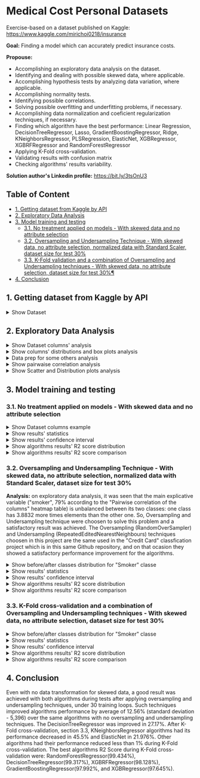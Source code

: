 # Medical Cost Personal Datasets

Exercise-based on a dataset published on Kaggle: https://www.kaggle.com/mirichoi0218/insurance

**Goal:** Finding a model which can accurately predict insurance costs.

**Propouse:**

- Accomplishing an exploratory data analysis on the dataset.
- Identifying and dealing with possible skewed data, where applicable.
- Accomplishing hypothesis tests by analyzing data variation, where applicable.
- Accomplishing normality tests.
- Identifying possible correlations.
- Solving possible overfitting and underfitting problems, if necessary.
- Accomplishing data normalization and coeficient regularization techniques, if necessary.
- Finding which algorithm have the best performance: Linear Regression, DecisionTreeRegressor, Lasso, GradientBoostingRegressor, Ridge, KNeighborsRegressor, PLSRegression, ElasticNet, XGBRegressor, XGBRFRegressor and RandomForestRegressor
- Applying K-Fold cross-validation.
- Validating results with confusion matrix
- Checking algorithms' results variability.

**Solution author's Linkedin profile:** https://bit.ly/3tsOnU3

## Table of Content
- [1. Getting dataset from Kaggle by API](https://github.com/TheVini/DataScience/blob/master/regression/insurance_forecast/README.md#1-getting-dataset-from-kaggle-by-api)
- [2. Exploratory Data Analysis](https://github.com/TheVini/DataScience/blob/master/regression/insurance_forecast/README.md#2-exploratory-data-analysis)
- [3. Model training and testing](https://github.com/TheVini/DataScience/blob/master/regression/insurance_forecast/README.md#3-model-training-and-testing)
  * [3.1. No treatment applied on models - With skewed data and no attribute selection](https://github.com/TheVini/DataScience/blob/master/regression/insurance_forecast/README.md#31-no-treatment-applied-on-models---with-skewed-data-and-no-attribute-selection)
  * [3.2. Oversampling and Undersampling Technique - With skewed data, no attribute selection, normalized data with Standard Scaler, dataset size for test 30%](https://github.com/TheVini/DataScience/blob/master/regression/insurance_forecast/README.md#32-oversampling-and-undersampling-technique---with-skewed-data-no-attribute-selection-normalized-data-with-standard-scaler-dataset-size-for-test-30)
  * [3.3. K-Fold validation and a combination of Oversampling and Undersampling techniques - With skewed data, no attribute selection, dataset size for test 30%¶](https://github.com/TheVini/DataScience/blob/master/regression/insurance_forecast/README.md#33-k-fold-cross-validation-and-a-combination-of-oversampling-and-undersampling-techniques---with-skewed-data-no-attribute-selection-dataset-size-for-test-30)
- [4. Conclusion](https://github.com/TheVini/DataScience/blob/master/regression/insurance_forecast/README.md#4-conclusion)

## 1. Getting dataset from Kaggle by API

<details><summary>Show Dataset</summary>
<p align="center">
  <img src="https://github.com/TheVini/DataScience/blob/master/regression/insurance_forecast/src/Image_001.png" width="350">
</p>
 <p align="center">
  <img src="https://github.com/TheVini/DataScience/blob/master/regression/insurance_forecast/src/Image_002.png" width="100">
</p>
</details>

## 2. Exploratory Data Analysis

<details><summary>Show Dataset columns' analysis</summary>
<ul>
<li> By getting "non-null" results below, it proves that there is no null data, so there is no need to delete elements/columns or to add data by interpolation.
<li> Between explicative variables, there are some qualitative variables ("object" type), quantiative ones - discrete (most of them of "int64" type) and continuous (most of them of "float64").
<li> Afterwards, it was noticed it is necessary to apply data normalization technique to some columns.
</ul>
<p align="center">
  <img src="https://github.com/TheVini/DataScience/blob/master/regression/insurance_forecast/src/Image_003.png" height="200">
  <img src="https://github.com/TheVini/DataScience/blob/master/regression/insurance_forecast/src/Image_004.png" height="200">
</p>
</details>

<details><summary>Show columns' distributions and box plots analysis</summary>
 <ul>
<li> There are skewed data in some columns and it can be seen on quantitative explicative variables' histograms and on their boxplots. 
</ul>
<p align="center">
  <img src="https://github.com/TheVini/DataScience/blob/master/regression/insurance_forecast/src/Image_006.png" width="950">
  <img src="https://github.com/TheVini/DataScience/blob/master/regression/insurance_forecast/src/Image_007.png" width="950">
  <img src="https://github.com/TheVini/DataScience/blob/master/regression/insurance_forecast/src/Image_008.png" width="950">
  <img src="https://github.com/TheVini/DataScience/blob/master/regression/insurance_forecast/src/Image_009.png" width="450">
</p>
</details>

<details><summary>Data prep for some others analysis</summary>
<ul>
<li> Encoded data
</ul>
<p align="center">
  <img src="https://github.com/TheVini/DataScience/blob/master/regression/insurance_forecast/src/Image_010.png" width="350">
</p>
</details>

<details><summary>Show pairwaise correlation analysis</summary>
 <ul>
<li> The heatmap for Pearson correlation table below proves just pnde explicative variable is has a strong correlation level to the explicative variable, according to Evans classification, Evans (1996, also http://leg.ufpr.br/~silvia/CE003/node74.html, on Brazilian portuguese)
</ul>
<p align="center">
  <img src="https://github.com/TheVini/DataScience/blob/master/regression/insurance_forecast/src/Image_011.png" width="850">
</p>
</details>

<details><summary>Show Scatter and Distribution plots analysis</summary>
<ul>
<li> The first scatter plots (using Charges as hue) below show some trend for Smoker class.
</ul>
<ul>
<li> The second scatter plots (using Smoker as hue) below states what was seen on the first parwise correlation analysis.
</ul>
<p align="center">
  <img src="https://github.com/TheVini/DataScience/blob/master/regression/insurance_forecast/src/Image_012.png" width="850">
</p>
<p align="center">
  <img src="https://github.com/TheVini/DataScience/blob/master/regression/insurance_forecast/src/Image_013.png" width="850">
</p>
</details>

## 3. Model training and testing

### 3.1. No treatment applied on models - With skewed data and no attribute selection

<details><summary>Show Dataset columns example</summary>
<p>Explicative variables (left image) and response variable (right image)</p>
<p align="center">
  <img src="https://github.com/TheVini/DataScience/blob/master/regression/insurance_forecast/src/Image_014.png" height="150">
  <img src="https://github.com/TheVini/DataScience/blob/master/regression/insurance_forecast/src/Image_015.png" height="150">
</p>
</details>

<details><summary>Show results' statistics</summary>
<p align="center">
  <img src="https://github.com/TheVini/DataScience/blob/master/regression/insurance_forecast/src/Image_016.png" width="350">
</p>
</details>

<details><summary>Show results' confidence interval</summary>
<p align="center">
  <img src="https://github.com/TheVini/DataScience/blob/master/regression/insurance_forecast/src/Image_017.png" width="650">
</p>
</details>

<details><summary>Show algorithms results' R2 score distribution</summary>
<p align="center">
  <img src="https://github.com/TheVini/DataScience/blob/master/regression/insurance_forecast/src/Image_018.png" width="850">
</p>
</details>

<details><summary>Show algorithms results' R2 score comparison</summary>
<p align="center">
  <img src="https://github.com/TheVini/DataScience/blob/master/regression/insurance_forecast/src/Image_019.png" width="550">
</p>
</details>

### 3.2. Oversampling and Undersampling Technique - With skewed data, no attribute selection, normalized data with Standard Scaler, dataset size for test 30%

**Analysis:** on exploratory data analysis, it was seen that the main explicative variable ("smoker", 79% according to the "Pairwise correlation of the columns" heatmap table) is unbalanced between its two classes: one class has 3.8832 more times elements than the other one. So, Oversampling and Undersampling technique were choosen to solve this problem and a satisfactory result was achieved. The Oversampling (RandomOverSampler) and Undersampling (RepeatedEditedNearestNeighbours) techniques choosen in this project are the same used in the "Credit Card" classfication project which is in this same Github repository, and on that ocasion they showed a satisfactory performance improvement for the algorithms.

<details><summary>Show before/after classes distribution for "Smoker" classe</summary>
<p align="center">
  <img src="https://github.com/TheVini/DataScience/blob/master/regression/insurance_forecast/src/Image_020.png" width="1050">
</p>
</details>

<details><summary>Show results' statistics</summary>
<p align="center">
  <img src="https://github.com/TheVini/DataScience/blob/master/regression/insurance_forecast/src/Image_021.png" width="350">
</p>
</details>

<details><summary>Show results' confidence interval</summary>
<p align="center">
  <img src="https://github.com/TheVini/DataScience/blob/master/regression/insurance_forecast/src/Image_022.png" width="650">
</p>
</details>

<details><summary>Show algorithms results' R2 score distribution</summary>
<p align="center">
  <img src="https://github.com/TheVini/DataScience/blob/master/regression/insurance_forecast/src/Image_023.png" width="850">
</p>
</details>

<details><summary>Show algorithms results' R2 score comparison</summary>
<p align="center">
  <img src="https://github.com/TheVini/DataScience/blob/master/regression/insurance_forecast/src/Image_024.png" width="550">
</p>
</details>

### 3.3. K-Fold cross-validation and a combination of Oversampling and Undersampling techniques - With skewed data, no attribute selection, dataset size for test 30%

<details><summary>Show before/after classes distribution for "Smoker" classe</summary>
<p align="center">
  <img src="https://github.com/TheVini/DataScience/blob/master/regression/insurance_forecast/src/Image_025.png" width="1050">
</p>
</details>

<details><summary>Show results' statistics</summary>
<p align="center">
  <img src="https://github.com/TheVini/DataScience/blob/master/regression/insurance_forecast/src/Image_026.png" width="350">
</p>
</details>

<details><summary>Show results' confidence interval</summary>
<p align="center">
  <img src="https://github.com/TheVini/DataScience/blob/master/regression/insurance_forecast/src/Image_027.png" width="650">
</p>
</details>

<details><summary>Show algorithms results' R2 score distribution</summary>
<p align="center">
  <img src="https://github.com/TheVini/DataScience/blob/master/regression/insurance_forecast/src/Image_028.png" width="850">
</p>
</details>

<details><summary>Show algorithms results' R2 score comparison</summary>
<p align="center">
  <img src="https://github.com/TheVini/DataScience/blob/master/regression/insurance_forecast/src/Image_029.png" width="550">
</p>
</details>

## 4. Conclusion

Even with no data transformation for skewed data, a good result was achieved with both algorithms during tests after applying oversampling and undersampling techniques, under 30 training loops. Such techniques improved algorithms performance by average of 12.56% (standard deviation - 5,396) over the same algorithms with no oversampling and undersampling techniques. The DecisionTreeRegressor was improved in 27.17%. After K-Fold cross-validation, section 3.3, KNeighborsRegressor algorithms had its performance decreased in 45.5% and ElasticNet in 21.976%. Other algorithms had their performance reduced less than 1% during K-Fold cross-validation. The best algorithms R2 Score during K-Fold cross-validation were: RandomForestRegressor(99.434%), DecisionTreeRegressor(99.317%), XGBRFRegressor(98.128%), GradientBoostingRegressor(97.992%, and XGBRegressor(97.645%).
